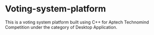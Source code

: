 # Voting-system-platform
This is a voting system platform built using C++ for Aptech Technomind Competition under the category of Desktop Application.
